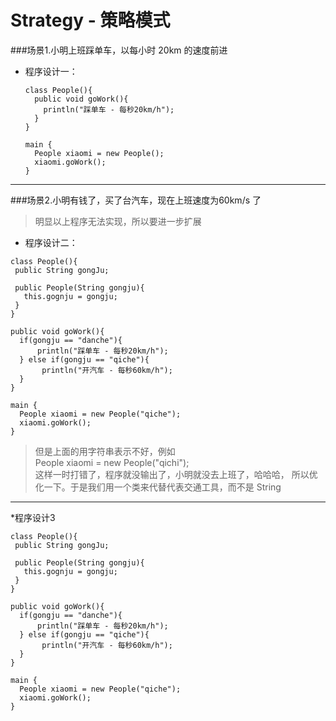 # Strategy - 策略模式

###场景1.小明上班踩单车，以每小时 20km 的速度前进


* 程序设计一：

  ```
  class People(){
    public void goWork(){
      println("踩单车 - 每秒20km/h");
    }
  }
  ```
  ```
  main {
    People xiaomi = new People();
    xiaomi.goWork(); 
  }
  ```

---

###场景2.小明有钱了，买了台汽车，现在上班速度为60km/s 了




> 明显以上程序无法实现，所以要进一步扩展



* 程序设计二：


 ```
class People(){
  public String gongJu;

  public People(String gongju){
    this.gognju = gongju;
  }    
}
 ```

```
public void goWork(){
  if(gongju == "danche"){
      println("踩单车 - 每秒20km/h");
  } else if(gongju == "qiche"){
       println("开汽车 - 每秒60km/h");
  }
}
```

```
main {
  People xiaomi = new People("qiche");
  xiaomi.goWork(); 
}
```


> 但是上面的用字符串表示不好，例如<br>
> People xiaomi = new People("qichi");<br>
> 这样一时打错了，程序就没输出了，小明就没去上班了，哈哈哈， 所以优化一下。于是我们用一个类来代替代表交通工具，而不是 String



---


*程序设计3
 ```
class People(){
  public String gongJu;

  public People(String gongju){
    this.gognju = gongju;
  }    
}
 ```

```
public void goWork(){
  if(gongju == "danche"){
      println("踩单车 - 每秒20km/h");
  } else if(gongju == "qiche"){
       println("开汽车 - 每秒60km/h");
  }
}
```

```
main {
  People xiaomi = new People("qiche");
  xiaomi.goWork(); 
}
```